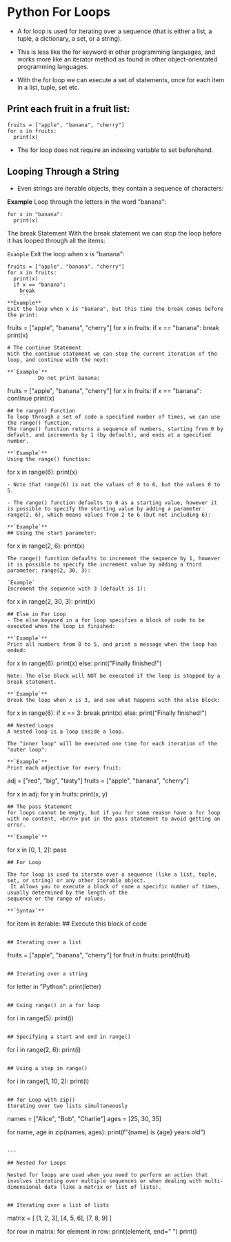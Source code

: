 # Python For Loops
- A for loop is used for iterating over a sequence (that is either a list, a tuple, a dictionary, a set, or a string).

- This is less like the for keyword in other programming languages, and works more like an iterator method as found in other object-orientated programming languages.

- With the for loop we can execute a set of statements, once for each item in a list, tuple, set etc.

## Print each fruit in a fruit list:
```
fruits = ["apple", "banana", "cherry"]
for x in fruits:
  print(x)
```
- The for loop does not require an indexing variable to set beforehand.

## Looping Through a String
- Even strings are iterable objects, they contain a sequence of characters:

**Example**
Loop through the letters in the word "banana":
```
for x in "banana":
  print(x)
  ```
The break Statement
With the break statement we can stop the loop before it has looped through all the items:

 `Example`   Exit the loop when x is "banana":
```
fruits = ["apple", "banana", "cherry"]
for x in fruits:
  print(x)
  if x == "banana":
    break
    ```
**Example**
Exit the loop when x is "banana", but this time the break comes before the print:
```
fruits = ["apple", "banana", "cherry"]
for x in fruits:
  if x == "banana":
    break
  print(x)
```
# The continue Statement
With the continue statement we can stop the current iteration of the loop, and continue with the next:

**`Example`**
          Do not print banana:
```
fruits = ["apple", "banana", "cherry"]
for x in fruits:
  if x == "banana":
    continue
  print(x)
```
## he range() Function
To loop through a set of code a specified number of times, we can use the range() function,
The range() function returns a sequence of numbers, starting from 0 by default, and increments by 1 (by default), and ends at a specified number.

**`Example`**
Using the range() function:
```
for x in range(6):
  print(x)
```
- Note that range(6) is not the values of 0 to 6, but the values 0 to 5.

- The range() function defaults to 0 as a starting value, however it is possible to specify the starting value by adding a parameter: range(2, 6), which means values from 2 to 6 (but not including 6):

**`Example`**
## Using the start parameter:
```
for x in range(2, 6):
  print(x)
```
The range() function defaults to increment the sequence by 1, however it is possible to specify the increment value by adding a third parameter: range(2, 30, 3):

`Example`
Increment the sequence with 3 (default is 1):
```
for x in range(2, 30, 3):
  print(x)
```
## Else in For Loop
- The else keyword in a for loop specifies a block of code to be executed when the loop is finished:

**`Example`**
Print all numbers from 0 to 5, and print a message when the loop has ended:
```
for x in range(6):
  print(x)
else:
  print("Finally finished!")
  ```
Note: The else block will NOT be executed if the loop is stopped by a break statement.

**`Example`**
Break the loop when x is 3, and see what happens with the else block:
```
for x in range(6):
  if x == 3: break
  print(x)
else:
  print("Finally finished!")
```
## Nested Loops
A nested loop is a loop inside a loop.

The "inner loop" will be executed one time for each iteration of the "outer loop":

**`Example`**
Print each adjective for every fruit:
```
adj = ["red", "big", "tasty"]
fruits = ["apple", "banana", "cherry"]

for x in adj:
  for y in fruits:
    print(x, y)
```
## The pass Statement
for loops cannot be empty, but if you for some reason have a for loop with no content, <br/n> put in the pass statement to avoid getting an error.

**`Example`**
```
for x in [0, 1, 2]:
  pass
```
## For Loop

The for loop is used to iterate over a sequence (like a list, tuple, set, or string) or any other iterable object.
 It allows you to execute a block of code a specific number of times, usually determined by the length of the
sequence or the range of values.

**`Syntax`**

```
for item in iterable:
    ## Execute this block of code
```

## Iterating over a list

```
fruits = ["apple", "banana", "cherry"]
for fruit in fruits:
    print(fruit)
```

## Iterating over a string

```
for letter in "Python":
    print(letter)
```

## Using range() in a for loop

```
for i in range(5):
    print(i)
```

## Specifying a start and end in range()

```
for i in range(2, 6):
    print(i)
```

## Using a step in range()

```
for i in range(1, 10, 2):
    print(i)
```

## for Loop with zip()
Iterating over two lists simultaneously

```
names = ["Alice", "Bob", "Charlie"]
ages = [25, 30, 35]

for name, age in zip(names, ages):
    print(f"{name} is {age} years old")
```

---

## Nested for Loops

Nested for loops are used when you need to perform an action that involves iterating over multiple sequences or when dealing with multi-dimensional data (like a matrix or list of lists).


## Iterating over a list of lists

```
matrix = [
    [1, 2, 3],
    [4, 5, 6],
    [7, 8, 9]
]

for row in matrix:
    for element in row:
        print(element, end=" ")
    print()
```

